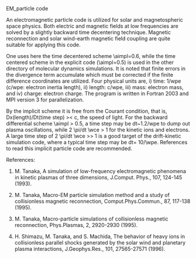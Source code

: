 EM_particle code

An electromagnetic particle code is utilized for solar and magnetospheric space physics. Both electric and magnetic fields 
at low frequencies are solved by a slightly backward time decentering technique. Magnetic reconnection and solar wind-earth magnetic field coupling are quite suitable for applying this code.

One uses here the time decentered scheme \aimpl=0.6, while the time centered scheme in the explicit code (\aimpl=0.5) is used in the other directory of molecular dynamics simulations. It is noted that finite errors in the divergence term accumulate which must be corrected if the finite difference coordinates are utilized. Four physical units are, i) time: 1/wpe (c/wpe: electron inertia length), ii) length: c/wpe, iii) mass: electron mass, and iv) charge: electron charge. The program is written in Fortran 2003 and MPI version 3 for parallelization.

By the implicit scheme it is free from the Courant condition, that is, Dx(length)/Dt(time step) >< c, the speed of light. For the backward differential scheme \aimpl > 0.5, a time step may be dt~1.2/wpe to dump out plasma oscillations, while 2 \pi/dt \wce > 1 for the kinetic ions and electrons. 
A large time step of 2 \pi/dt \wce >> 1 is a good target of the drift-kinetic simulation code, where a typical time step may be dt= 10/\wpe. References to read this implicit particle code are recommended.

References:

1. M. Tanaka, A simulation of low-frequency electromagnetic phenomena in kinetic plasmas of three dimensions, J.Comput. Phys., 107, 124-145 (1993).

2. M. Tanaka, Macro-EM particle simulation method and a study of collisionless magnetic reconnection, Comput.Phys.Commun., 87, 117-138 (1995).

3. M. Tanaka, Macro-particle simulations of collisionless magnetic reconnection, Phys.Plasmas, 2, 2920-2930 (1995).
 
4. H. Shimazu, M. Tanaka, and S. Machida, The behavior of heavy ions in collisionless parallel shocks generated by the solar wind and planetary plasma interactions, J.Geophys.Res., 101, 27565-27571 (1996).

